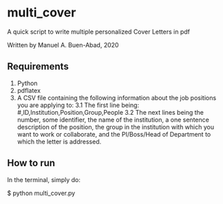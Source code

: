 # multi_cover
A quick script to write multiple personalized Cover Letters in pdf

Written by Manuel A. Buen-Abad, 2020

Requirements
-----------------------------------------

1. Python
2. pdflatex
3. A CSV file containing the following information about the job positions you are applying to:
  3.1 The first line being: #,ID,Institution,Position,Group,People
  3.2 The next lines being the number, some identifier, the name of the institution, a one sentence description of the position, the group in the institution with which you want to work or collaborate, and the PI/Boss/Head of Department to which the letter is addressed.

How to run
-----------------------------------------

In the terminal, simply do:

$ python multi_cover.py
